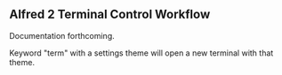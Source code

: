 ## Alfred 2 Terminal Control Workflow

Documentation forthcoming.

Keyword "term" with a settings theme will open a new terminal with that theme.
